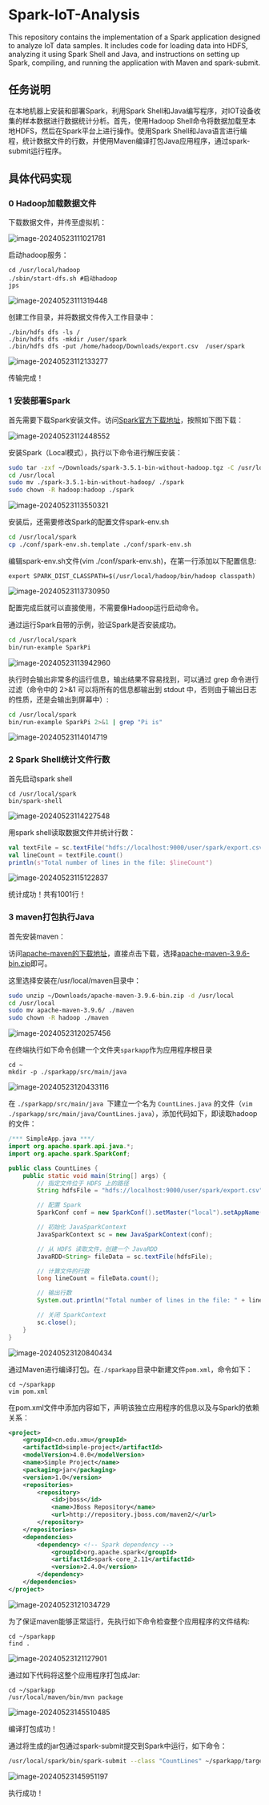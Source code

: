 # Spark-IoT-Analysis
This repository contains the implementation of a Spark application designed to analyze IoT data samples. It includes code for loading data into HDFS, analyzing it using Spark Shell and Java, and instructions on setting up Spark, compiling, and running the application with Maven and spark-submit.

## 任务说明

在本地机器上安装和部署Spark，利用Spark Shell和Java编写程序，对IOT设备收集的样本数据进行数据统计分析。首先，使用Hadoop Shell命令将数据加载至本地HDFS，然后在Spark平台上进行操作。使用Spark Shell和Java语言进行编程，统计数据文件的行数，并使用Maven编译打包Java应用程序，通过spark-submit运行程序。

## 具体代码实现

### 0 Hadoop加载数据文件

下载数据文件，并传至虚拟机：

![image-20240523111021781](assets/image-20240523111021781.png)

启动hadoop服务：

```shell
cd /usr/local/hadoop
./sbin/start-dfs.sh #启动hadoop
jps
```

![image-20240523111319448](assets/image-20240523111319448.png)

创建工作目录，并将数据文件传入工作目录中：

```shell
./bin/hdfs dfs -ls /
./bin/hdfs dfs -mkdir /user/spark
./bin/hdfs dfs -put /home/hadoop/Downloads/export.csv  /user/spark
```

![image-20240523112133277](assets/image-20240523112133277.png)

传输完成！

### 1 安装部署Spark

首先需要下载Spark安装文件。访问[Spark官方下载地址](http://spark.apache.org/downloads.html)，按照如下图下载：

![image-20240523112448552](assets/image-20240523112448552.png)

安装Spark（Local模式），执行以下命令进行解压安装：

```bash
sudo tar -zxf ~/Downloads/spark-3.5.1-bin-without-hadoop.tgz -C /usr/local/
cd /usr/local
sudo mv ./spark-3.5.1-bin-without-hadoop/ ./spark
sudo chown -R hadoop:hadoop ./spark          
```

![image-20240523113550321](assets/image-20240523113550321.png)

安装后，还需要修改Spark的配置文件spark-env.sh

```bash
cd /usr/local/spark
cp ./conf/spark-env.sh.template ./conf/spark-env.sh
```

编辑spark-env.sh文件(vim ./conf/spark-env.sh)，在第一行添加以下配置信息:

```shell
export SPARK_DIST_CLASSPATH=$(/usr/local/hadoop/bin/hadoop classpath)
```

![image-20240523113730950](assets/image-20240523113730950.png)

配置完成后就可以直接使用，不需要像Hadoop运行启动命令。

通过运行Spark自带的示例，验证Spark是否安装成功。

```bash
cd /usr/local/spark
bin/run-example SparkPi
```

![image-20240523113942960](assets/image-20240523113942960.png)

执行时会输出非常多的运行信息，输出结果不容易找到，可以通过 grep 命令进行过滤（命令中的 2>&1 可以将所有的信息都输出到 stdout 中，否则由于输出日志的性质，还是会输出到屏幕中）:

```bash
cd /usr/local/spark
bin/run-example SparkPi 2>&1 | grep "Pi is"
```

![image-20240523114014719](assets/image-20240523114014719.png)

### 2 Spark Shell统计文件行数

首先启动spark shell

```shell
cd /usr/local/spark
bin/spark-shell
```

![image-20240523114227548](assets/image-20240523114227548.png)

用spark shell读取数据文件并统计行数：

```scala
val textFile = sc.textFile("hdfs://localhost:9000/user/spark/export.csv")
val lineCount = textFile.count()
println(s"Total number of lines in the file: $lineCount")
```

![image-20240523115122837](assets/image-20240523115122837.png)

统计成功！共有1001行！

### 3 maven打包执行Java

首先安装maven：

访问[apache-maven的下载地址](https://maven.apache.org/download.cgi#Files)，直接点击下载，选择[apache-maven-3.9.6-bin.zip](https://dlcdn.apache.org/maven/maven-3/3.9.6/binaries/apache-maven-3.9.6-bin.zip)即可。

这里选择安装在/usr/local/maven目录中：

```bash
sudo unzip ~/Downloads/apache-maven-3.9.6-bin.zip -d /usr/local
cd /usr/local
sudo mv apache-maven-3.9.6/ ./maven
sudo chown -R hadoop ./maven
```

![image-20240523120257456](assets/image-20240523120257456.png)

在终端执行如下命令创建一个文件夹`sparkapp`作为应用程序根目录

```shell
cd ~ 
mkdir -p ./sparkapp/src/main/java
```

![image-20240523120433116](assets/image-20240523120433116.png)

在 `./sparkapp/src/main/java `下建立一个名为 `CountLines.java` 的文件（`vim ./sparkapp/src/main/java/CountLines.java`），添加代码如下，即读取hadoop的文件：

```java
/*** SimpleApp.java ***/
import org.apache.spark.api.java.*;
import org.apache.spark.SparkConf;

public class CountLines {
    public static void main(String[] args) {
        // 指定文件位于 HDFS 上的路径
        String hdfsFile = "hdfs://localhost:9000/user/spark/export.csv"; 

        // 配置 Spark
        SparkConf conf = new SparkConf().setMaster("local").setAppName("File Line Counter");

        // 初始化 JavaSparkContext
        JavaSparkContext sc = new JavaSparkContext(conf);

        // 从 HDFS 读取文件，创建一个 JavaRDD
        JavaRDD<String> fileData = sc.textFile(hdfsFile);

        // 计算文件的行数
        long lineCount = fileData.count();

        // 输出行数
        System.out.println("Total number of lines in the file: " + lineCount);

        // 关闭 SparkContext
        sc.close();
    }
}
```

![image-20240523120840434](assets/image-20240523120840434.png)

通过Maven进行编译打包。在`./sparkapp`目录中新建文件`pom.xml`，命令如下：

```shell
cd ~/sparkapp
vim pom.xml
```

在pom.xml文件中添加内容如下，声明该独立应用程序的信息以及与Spark的依赖关系：

```xml
<project>
    <groupId>cn.edu.xmu</groupId>
    <artifactId>simple-project</artifactId>
    <modelVersion>4.0.0</modelVersion>
    <name>Simple Project</name>
    <packaging>jar</packaging>
    <version>1.0</version>
    <repositories>
        <repository>
            <id>jboss</id>
            <name>JBoss Repository</name>
            <url>http://repository.jboss.com/maven2/</url>
        </repository>
    </repositories>
    <dependencies>
        <dependency> <!-- Spark dependency -->
            <groupId>org.apache.spark</groupId>
            <artifactId>spark-core_2.11</artifactId>
            <version>2.4.0</version>
        </dependency>
    </dependencies>
</project>  
```

![image-20240523121034729](assets/image-20240523121034729.png)

为了保证maven能够正常运行，先执行如下命令检查整个应用程序的文件结构:

```shell
cd ~/sparkapp
find .
```

![image-20240523121127901](assets/image-20240523121127901.png)

通过如下代码将这整个应用程序打包成Jar:

```shell
cd ~/sparkapp
/usr/local/maven/bin/mvn package
```

![image-20240523145510485](assets/image-20240523145510485.png)

编译打包成功！

通过将生成的jar包通过spark-submit提交到Spark中运行，如下命令：

```bash
/usr/local/spark/bin/spark-submit --class "CountLines" ~/sparkapp/target/simple-project-1.0.jar
```

![image-20240523145951197](assets/image-20240523145951197.png)

执行成功！

